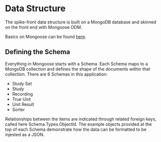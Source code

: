 # Data Structure

The spike-front data structure is built on a MongoDB database and skinned on the front end with Mongoose ODM.

Basics on Mongoose can be found [here](https://mongoosejs.com/docs/index.html).

## Defining the Schema

Everything in Mongoose starts with a Schema. Each Schema maps to a MongoDB collection and defines the shape of the documents within that collection. There are 6 Schemas in this application:

- Study Set
- Study
- Recording
- True Unit
- Unit Result
- Sorter

Relationships between the items are indicated through related foreign keys, called here Schema.Types.ObjectId.
The example objects provided at the top of each Schema demonstrate how the data can be formatted to be injested as a JSON.

